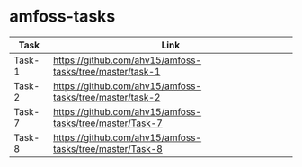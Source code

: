 # amfoss-tasks
| Task| Link |
| --- | --- |
|Task-1| https://github.com/ahv15/amfoss-tasks/tree/master/task-1 |
| Task-2  |https://github.com/ahv15/amfoss-tasks/tree/master/task-2 |
|Task-7|https://github.com/ahv15/amfoss-tasks/tree/master/Task-7|
|Task-8|https://github.com/ahv15/amfoss-tasks/tree/master/Task-8|
